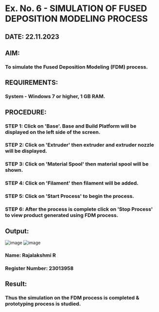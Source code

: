 # Ex. No. 6 - SIMULATION OF FUSED DEPOSITION MODELING PROCESS

## DATE: 22.11.2023
## AIM:
### To simulate the Fused Deposition Modeling (FDM) process.

## REQUIREMENTS:
### System - Windows 7 or higher, 1 GB RAM.

## PROCEDURE:
### STEP 1: Click on 'Base'. Base and Build Platform will be displayed on the left side of the screen.
### STEP 2: Click on 'Extruder' then extruder and extruder nozzle will be displayed.
### STEP 3: Click on 'Material Spool' then material spool will be shown.
### STEP 4: Click on 'Filament' then filament will be added.
### STEP 5: Click on 'Start Process' to begin the process.
### STEP 6: After the process is complete click on 'Stop Process' to view product generated using FDM process.


## Output:
![image](https://github.com/Raji1009/Ex.-No---6.-SIMULATION-OF-FUSED-DEPOSITION-MODELING-PROCESS/assets/89059861/42e8bbe6-6b0b-44d9-99c1-a4cb48614a89)
![image](https://github.com/Raji1009/Ex.-No---6.-SIMULATION-OF-FUSED-DEPOSITION-MODELING-PROCESS/assets/89059861/e6d8001a-549e-4934-a72d-c5a71c7813b1)


### Name: Rajalakshmi R
### Register Number: 23013958

## Result:
### Thus the simulation on the FDM process is completed & prototyping process is studied.
